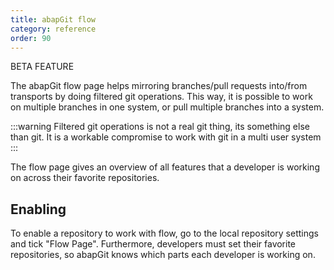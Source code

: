 ```yaml
---
title: abapGit flow
category: reference
order: 90
---
```


BETA FEATURE

The abapGit flow page helps mirroring branches/pull requests into/from transports by doing filtered git operations. This way, it is possible to work on multiple branches in one system, or pull multiple branches into a system.

:::warning
Filtered git operations is not a real git thing, its something else than git. It is a workable compromise to work with git in a multi user system
:::

The flow page gives an overview of all features that a developer is working on across their favorite repositories.

## Enabling

To enable a repository to work with flow, go to the local repository settings and tick "Flow Page".
Furthermore, developers must set their favorite repositories, so abapGit knows which parts each developer is working on.